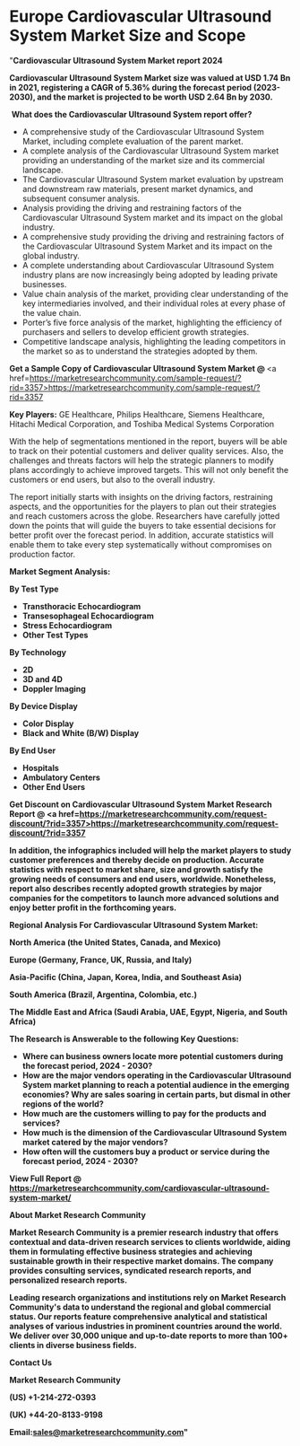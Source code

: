 # Europe Cardiovascular Ultrasound System Market Size and Scope 
"<strong>Cardiovascular Ultrasound System Market report 2024</strong>

<strong>Cardiovascular Ultrasound System Market size was valued at USD 1.74 Bn in 2021, registering a CAGR of 5.36% during the forecast period (2023-2030), and the market is projected to be worth USD 2.64 Bn by 2030.</strong>

 <strong><b>What does the Cardiovascular Ultrasound System report offer?</b></strong>
<ul>
  <li>A comprehensive study of the Cardiovascular Ultrasound System Market, including complete evaluation of the parent market.</li>
  <li>A complete analysis of the Cardiovascular Ultrasound System market providing an understanding of the market size and its commercial landscape.</li>
  <li>The Cardiovascular Ultrasound System market evaluation by upstream and downstream raw materials, present market dynamics, and subsequent consumer analysis.</li>
  <li>Analysis providing the driving and restraining factors of the Cardiovascular Ultrasound System market and its impact on the global industry.</li>
  <li>A comprehensive study providing the driving and restraining factors of the Cardiovascular Ultrasound System Market and its impact on the global industry.</li>
  <li>A complete understanding about Cardiovascular Ultrasound System industry plans are now increasingly being adopted by leading private businesses.</li>
  <li>Value chain analysis of the market, providing clear understanding of the key intermediaries involved, and their individual roles at every phase of the value chain.</li>
  <li>Porter’s five force analysis of the market, highlighting the efficiency of purchasers and sellers to develop efficient growth strategies.</li>
  <li>Competitive landscape analysis, highlighting the leading competitors in the market so as to understand the strategies adopted by them.</li>
</ul>

<strong>Get a Sample Copy of Cardiovascular Ultrasound System Market @ </strong><a href=https://marketresearchcommunity.com/sample-request/?rid=3357><u>https://marketresearchcommunity.com/sample-request/?rid=3357</u></a>

<strong>Key Players:</strong> 
GE Healthcare, Philips Healthcare, Siemens Healthcare, Hitachi Medical Corporation, and Toshiba Medical Systems Corporation

With the help of segmentations mentioned in the report, buyers will be able to track on their potential customers and deliver quality services. Also, the challenges and threats factors will help the strategic planners to modify plans accordingly to achieve improved targets. This will not only benefit the customers or end users, but also to the overall industry.

The report initially starts with insights on the driving factors, restraining aspects, and the opportunities for the players to plan out their strategies and reach customers across the globe. Researchers have carefully jotted down the points that will guide the buyers to take essential decisions for better profit over the forecast period. In addition, accurate statistics will enable them to take every step systematically without compromises on production factor.

<strong>Market Segment Analysis:</strong>


<strong><strong>By Test Type</strong></h4>
<ul>
 	<li>Transthoracic Echocardiogram</li>
 	<li>Transesophageal Echocardiogram</li>
 	<li>Stress Echocardiogram</li>
 	<li>Other Test Types</li>
</ul>
<strong><strong>By Technology</strong></h4>
<ul>
 	<li>2D</li>
 	<li>3D and 4D</li>
 	<li>Doppler Imaging</li>
</ul>
<strong><strong>By Device Display</strong></h4>
<ul>
 	<li>Color Display</li>
 	<li>Black and White (B/W) Display</li>
</ul>
<strong><strong>By End User</strong></h4>
<ul>
 	<li>Hospitals</li>
 	<li>Ambulatory Centers</li>
 	<li>Other End Users</li>
</ul>

<strong>Get Discount on Cardiovascular Ultrasound System Market Research Report @ </b></strong><a href=https://marketresearchcommunity.com/request-discount/?rid=3357><u>https://marketresearchcommunity.com/request-discount/?rid=3357</u></a>

In addition, the infographics included will help the market players to study customer preferences and thereby decide on production. Accurate statistics with respect to market share, size and growth satisfy the growing needs of consumers and end users, worldwide. Nonetheless, report also describes recently adopted growth strategies by major companies for the competitors to launch more advanced solutions and enjoy better profit in the forthcoming years.

<strong>Regional Analysis For Cardiovascular Ultrasound System Market:</strong>

<strong>North America</strong> (the United States, Canada, and Mexico)

<strong>Europe</strong> (Germany, France, UK, Russia, and Italy)

<strong>Asia-Pacific</strong> (China, Japan, Korea, India, and Southeast Asia)

<strong>South America</strong> (Brazil, Argentina, Colombia, etc.)

<strong>The Middle East and Africa</strong> (Saudi Arabia, UAE, Egypt, Nigeria, and South Africa)

<strong>The Research is Answerable to the following Key Questions:</strong>
<ul>
 	<li>Where can business owners locate more potential customers during the forecast period, 2024 - 2030?</li>
 	<li>How are the major vendors operating in the Cardiovascular Ultrasound System market planning to reach a potential audience in the emerging economies? Why are sales soaring in certain parts, but dismal in other regions of the world?</li>
 	<li>How much are the customers willing to pay for the products and services?</li>
 	<li>How much is the dimension of the Cardiovascular Ultrasound System market catered by the major vendors?</li>
 	<li>How often will the customers buy a product or service during the forecast period, 2024 - 2030?</li>
</ul>

<strong>View Full Report @</strong> <a href=https://marketresearchcommunity.com/cardiovascular-ultrasound-system-market/>https://marketresearchcommunity.com/cardiovascular-ultrasound-system-market/</a>

<strong>About Market Research Community</strong>

Market Research Community is a premier research industry that offers contextual and data-driven research services to clients worldwide, aiding them in formulating effective business strategies and achieving sustainable growth in their respective market domains. The company provides consulting services, syndicated research reports, and personalized research reports.

Leading research organizations and institutions rely on Market Research Community's data to understand the regional and global commercial status. Our reports feature comprehensive analytical and statistical analyses of various industries in prominent countries around the world. We deliver over 30,000 unique and up-to-date reports to more than 100+ clients in diverse business fields.

<strong>Contact Us</strong>

<strong>Market Research Community</strong>

(US) +1-214-272-0393

(UK) +44-20-8133-9198

<strong>Email:</strong>sales@marketresearchcommunity.com"
